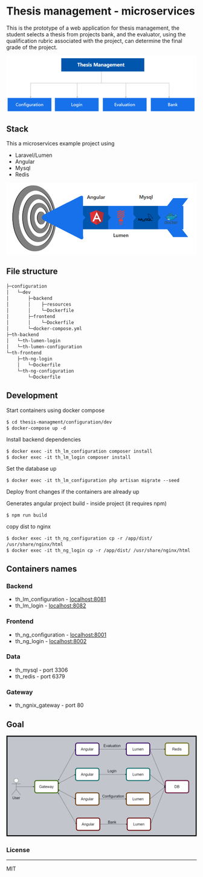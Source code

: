 # Thesis management - microservices

This is the prototype of a web application for thesis management, the student selects a thesis from projects bank, and the evaluator, using the qualification rubric associated with the project, can determine the final grade of the project.

![modules](/docs/img/modules.png)

## Stack

This a microservices example project using 

  - Laravel/Lumen 
  - Angular
  - Mysql
  - Redis
  
![architecture](/docs/img/stack.png)

## File structure
```
├─configuration
│   └─dev
│       ├─backend
│       │    ├─resources
│       │    └─Dockerfile
│       ├─frontend
│       │    └─Dockerfile
│       └─docker-compose.yml
├─th-backend
│   └─th-lumen-login
│   └─th-lumen-configuration
└─th-frontend
    ├─th-ng-login
    │   └─Dockerfile
    └─th-ng-configuration
        └─Dockerfile
```
## Development

Start containers using docker compose

```
$ cd thesis-managment/configuration/dev
$ docker-compose up -d
```
Install backend dependencies

```
$ docker exec -it th_lm_configuration composer install
$ docker exec -it th_lm_login composer install
```

Set the database up
```
$ docker exec -it th_lm_configuration php artisan migrate --seed
```
Deploy front changes if the containers are already up

Generates angular project build - inside project (it requires npm)
```
$ npm run build
```
copy dist to nginx
```
$ docker exec -it th_ng_configuration cp -r /app/dist/ /usr/share/nginx/html
$ docker exec -it th_ng_login cp -r /app/dist/ /usr/share/nginx/html
```

## Containers names
### Backend
* th_lm_configuration - [localhost:8081](http:/localhost:8081/api)
* th_lm_login - [localhost:8082](http:/localhost:8082/api)
### Frontend
* th_ng_configuration - [localhost:8001](http:/localhost:8001/)
* th_ng_login - [localhost:8002](http:/localhost:8002/)
### Data
* th_mysql - port 3306
* th_redis - port 6379
### Gateway
* th_ngnix_gateway - port 80

<!-- ## About -->

## Goal
![architecture](/docs/img/architecture.png)

### License
----

MIT
